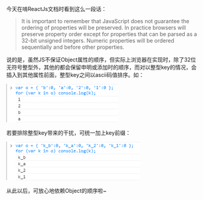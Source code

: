 今天在啃ReactJs文档时看到这么一段话：

> It is important to remember that JavaScript does not guarantee the ordering of properties will be preserved. In practice browsers will preserve property order except for properties that can be parsed as a 32-bit unsigned integers. Numeric properties will be ordered sequentially and before other properties.

说的是，虽然JS不保证Object属性的顺序，但实际上浏览器在实现时，除了32位无符号整型外，其他的都会保留申明或添加时的顺序，而对以整型key的情况，会插入到其他属性前面，整型key之间以ascii码值排序。如：

![](/images/object-order-1.png)

若要排除整型key带来的干扰，可统一加上key前缀：

![](/images/object-order-2.png)

从此以后，可放心地依赖Object的顺序啦~